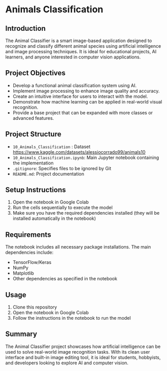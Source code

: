#  Animals Classification

##  Introduction  
The Animal Classifier is a smart image-based application designed to recognize and classify different animal species using artificial intelligence and image processing techniques. It is ideal for educational projects, AI learners, and anyone interested in computer vision applications.

## Project Objectives  
- Develop a functional animal classification system using AI.  
- Implement image processing to enhance image quality and accuracy.  
- Create an intuitive interface for users to interact with the model.  
- Demonstrate how machine learning can be applied in real-world visual recognition.  
- Provide a base project that can be expanded with more classes or advanced features.
  
## Project Structure
- `10_Animals_Classification` : Dataset https://www.kaggle.com/datasets/alessiocorrado99/animals10
- `10_Animals_Classification.ipynb`: Main Jupyter notebook containing the implementation
- `.gitignore`: Specifies files to be ignored by Git
- `README.md`: Project documentation

## Setup Instructions

1. Open the notebook in Google Colab
2. Run the cells sequentially to execute the model
3. Make sure you have the required dependencies installed (they will be installed automatically in the notebook)

## Requirements

The notebook includes all necessary package installations. The main dependencies include:
- TensorFlow/Keras
- NumPy
- Matplotlib
- Other dependencies as specified in the notebook

## Usage

1. Clone this repository
2. Open the notebook in Google Colab
3. Follow the instructions in the notebook to run the model

##  Summary  
The Animal Classifier project showcases how artificial intelligence can be used to solve real-world image recognition tasks. With its clean user interface and built-in image editing tool, it is ideal for students, hobbyists, and developers looking to explore AI and computer vision.


